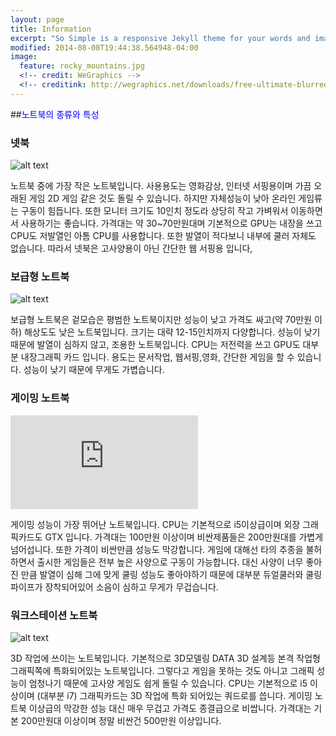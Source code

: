 ```yaml
---		
layout: page		
title: Information		
excerpt: "So Simple is a responsive Jekyll theme for your words and images."		
modified: 2014-08-08T19:44:38.564948-04:00		
image:		
  feature: rocky_mountains.jpg		
  <!-- credit: WeGraphics -->		
  <!-- creditink: http://wegraphics.net/downloads/free-ultimate-blurred-background-pack/ -->		
---		
```

		
##<font color='blue'>노트북의 종류와 특성</font>		
		
		
### 넷북		
		
![alt text](http://cfile24.uf.tistory.com/image/1518B8574D4206BD240A3A "넷북")		
     		
     		
     		
     		
노트북 중에 가장 작은 노트북입니다. 사용용도는 영화감상, 인터넷 서핑용이며 가끔 오래된 게임 2D 게임 같은 것도 돌릴 수 있습니다. 하지만 자체성능이 낮아 온라인 게임류는 구동이 힘듭니다. 또한 모니터 크기도 10인치 정도라 상당히 작고 가벼워서 이동하면서 사용하기는 좋습니다. 가격대는 약 30~70만원대며 기본적으로 GPU는 내장을 쓰고  CPU도 저발열인 아톰 CPU를 사용합니다. 또한 발열이 적다보니 내부에 쿨러 자체도 없습니다. 따라서 넷북은 고사양용이 아닌 간단한 웹 서핑용 입니다,		
		
		
		
### 보급형 노트북		
		
![alt text](http://cfs7.tistory.com/image/31/tistory/2008/08/26/17/17/48b3bc2461379 "보급형 노트북")		
     		
     		
     		
     		
보급형 노트북은 겉모습은 평범한 노트북이지만 성능이 낮고 가격도 싸고(약 70만원 이하) 해상도도 낮은 노트북입니다. 크기는 대략 12-15인치까지 다양합니다. 성능이 낮기 때문에 발열이 심하지 않고, 조용한 노트북입니다. CPU는 저전력을 쓰고 GPU도 대부분 내장그래픽 카드 입니다. 용도는 문서작업, 웹서핑,영화, 간단한 게임을 할 수 있습니다. 성능이 낮기 때문에 무게도 가볍습니다.		
		
		
		
### 게이밍 노트북		
		
![alt text](http://file.bodnara.co.kr/logo/insidelogo.php?image=%2Fhttp%3A%2F%2Ffile.bodnara.co.kr%2Fwebedit%2Fnews%2F2010%2F1367892324-m3.jpg "게이밍 노트북")		
     		
     		
     		
     		
게이밍 성능이 가장 뛰어난 노트북입니다. CPU는 기본적으로 i5이상급이며 외장 그래픽카드도 GTX 입니다. 가격대는 100만원 이상이며 비싼제품들은 200만원대를 가볍게 넘어섭니다. 또한 가격이 비싼만큼 성능도 막강합니다. 게임에 대해선 타의 추종을 불허하면서 출시한 게임들은 전부 높은 사양으로 구동이 가능합니다. 대신 사양이 너무 좋아진 만큼 발열이 심해 그에 맞게 쿨링 성능도 좋아야하기 때문에 대부분 듀얼쿨러와 쿨링 파이프가 장착되어있어 소음이 심하고 무게가 무겁습니다.		
		
		
### 워크스테이션 노트북		
		
![alt text](http://pds25.egloos.com/pds/201412/12/60/e0346560_5489cd9ac0df7.png "워크스테이션 노트북")		
     		
     		
     		
     		
3D 작업에 쓰이는 노트북입니다. 기본적으로 3D모델링 DATA 3D 설계등 본격 작업형 그래픽쪽에 특화되어있는 노트북입니다. 그렇다고 게임을 못하는 것도 아니고 그래픽 성능이 엄청나기 때문에 고사양 게임도 쉽게 돌릴 수 있습니다. CPU는 기본적으로 i5 이상이며 (대부분 i7) 그래픽카드는 3D 작업에 특화 되어있는 쿼드로를 씁니다. 게이밍 노트북 이상급의 막강한 성능 대신 매우 무겁고 가격도 종결급으로 비쌉니다. 가격대는 기본 200만원대 이상이며 정말 비싼건 500만원 이상입니다.		
		
		
